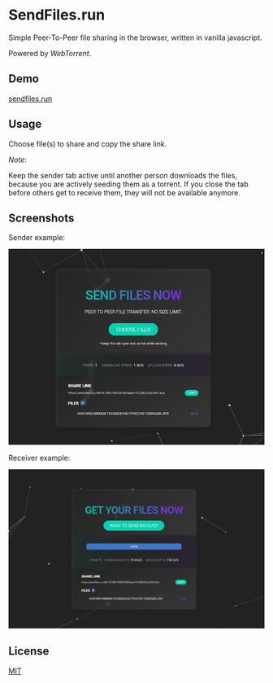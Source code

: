
# SendFiles.run
Simple Peer-To-Peer file sharing in the browser, written in vanilla javascript.

Powered by *WebTorrent*.


## Demo

[sendfiles.run](https://sendfiles.run/)

## Usage

Choose file(s) to share and copy the share link.

*Note*:

Keep the sender tab active until another person downloads the files, because you are actively seeding them as a torrent.
If you close the tab before others get to receive them, they will not be available anymore.


## Screenshots

Sender example:

![Sending](send.png)

Receiver example:

![Receiveing](receive.png)


## License

[MIT](LICENSE)
